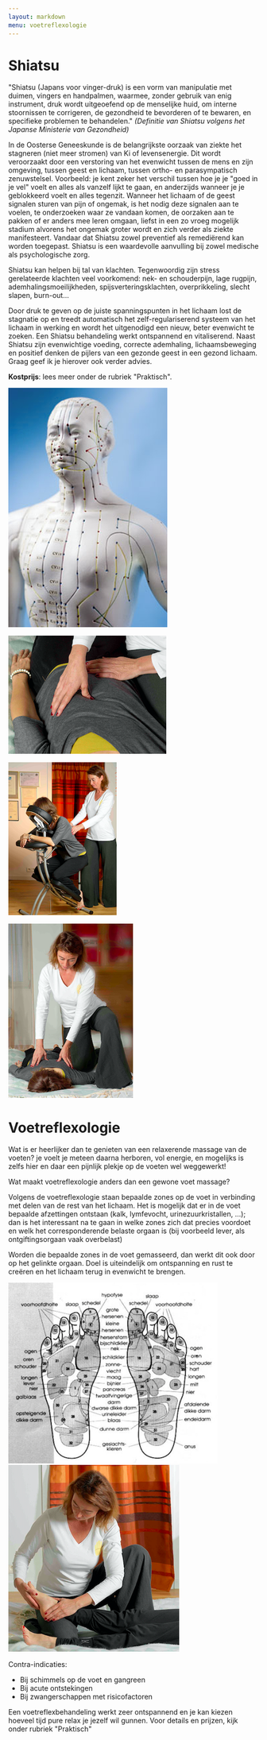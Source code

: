 ```yaml
---
layout: markdown
menu: voetreflexologie
---
```


# Shiatsu

"Shiatsu (Japans voor vinger-druk)  is een vorm van manipulatie met duimen, vingers en handpalmen, waarmee, zonder gebruik van enig instrument, druk wordt uitgeoefend op de menselijke huid, om interne stoornissen te corrigeren, de gezondheid te bevorderen of te bewaren, en specifieke problemen te behandelen." *(Definitie van Shiatsu volgens het Japanse Ministerie van Gezondheid)*

In de Oosterse Geneeskunde is de belangrijkste oorzaak van ziekte het stagneren (niet meer stromen) van Ki of levensenergie. Dit wordt veroorzaakt door een verstoring van het evenwicht tussen de mens en zijn omgeving, tussen geest en lichaam, tussen ortho- en parasympatisch zenuwstelsel. Voorbeeld: je kent zeker het verschil tussen hoe je je "goed in je vel" voelt en alles als vanzelf lijkt te gaan, en anderzijds wanneer je je geblokkeerd voelt en alles tegenzit. Wanneer het lichaam of de geest signalen sturen van pijn of ongemak, is het nodig deze signalen aan te voelen, te onderzoeken waar ze vandaan komen, de oorzaken aan te pakken of er anders mee leren omgaan, liefst in een zo vroeg mogelijk stadium alvorens het ongemak groter wordt en zich verder als ziekte manifesteert. Vandaar dat Shiatsu zowel preventief als remediërend kan worden toegepast. Shiatsu is een waardevolle aanvulling bij zowel medische als psychologische zorg. 
 
Shiatsu kan helpen bij tal van klachten. Tegenwoordig zijn stress gerelateerde klachten veel voorkomend: nek- en schouderpijn, lage rugpijn, ademhalingsmoeilijkheden, spijsverteringsklachten, overprikkeling, slecht slapen, burn-out...

Door druk te geven op de juiste  spanningspunten in het lichaam lost de stagnatie op en treedt automatisch het zelf-regulariserend systeem van het lichaam in werking en wordt het uitgenodigd een nieuw, beter evenwicht te zoeken. Een Shiatsu behandeling werkt ontspannend en vitaliserend.
Naast Shiatsu zijn evenwichtige voeding, correcte ademhaling, lichaamsbeweging en positief denken de pijlers van een gezonde geest in een gezond lichaam. Graag geef ik je hierover ook verder advies.

**Kostprijs**: lees meer onder de rubriek "Praktisch".

![drukpunten](images/drukpunten.png)

![drukpunten](images/buik_web.png)

![drukpunten](images/stoel_web.png)

![drukpunten](images/rug_web.png)

# Voetreflexologie 

Wat is er heerlijker dan te genieten van een relaxerende massage van de voeten? je voelt je meteen daarna herboren, vol energie, en mogelijks is zelfs hier en daar een pijnlijk plekje op de voeten wel weggewerkt!

Wat maakt voetreflexologie anders dan een gewone voet massage?

Volgens de voetreflexologie staan bepaalde zones op de voet in verbinding met delen van de rest van het lichaam.
Het is mogelijk dat er in de voet bepaalde afzettingen ontstaan (kalk, lymfevocht, urinezuurkristallen, …); dan is het interessant na te gaan in welke zones zich dat precies voordoet en welk het corresponderende belaste orgaan is (bij voorbeeld lever, als ontgiftingsorgaan vaak overbelast) 

Worden die bepaalde zones in de voet gemasseerd, dan werkt dit ook door op het gelinkte orgaan. Doel is uiteindelijk om ontspanning en rust te creëren en het lichaam terug in evenwicht  te brengen.


![voetreflex](images/voetreflex.png)
![voetreflex](images/voet_web.png)


Contra-indicaties: 
* Bij schimmels op de voet en gangreen
* Bij acute ontstekingen
* Bij zwangerschappen met risicofactoren

Een voetreflexbehandeling werkt zeer ontspannend en je kan kiezen hoeveel tijd pure relax je jezelf wil gunnen. Voor details en prijzen, kijk onder rubriek "Praktisch"
